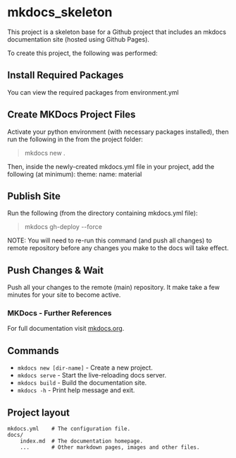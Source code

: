 # mkdocs_skeleton

This project is a skeleton base for a Github project that includes an mkdocs documentation site (hosted using Github Pages). 

To create this project, the following was performed: 

## Install Required Packages
You can view the required packages from environment.yml

## Create MKDocs Project Files
Activate your python environment (with necessary packages installed), then run the following in the from the project folder: 
> mkdocs new .

Then, inside the newly-created mkdocs.yml file in your project, add the following (at minimum):
theme: 
    name: material

## Publish Site
Run the following (from the directory containing mkdocs.yml file):
> mkdocs gh-deploy --force

NOTE: You will need to re-run this command (and push all changes) to remote repository before any changes you make to the docs will take effect. 


## Push Changes & Wait
Push all your changes to the remote (main) repository. It make take a few minutes for your site to become active. 



### MKDocs - Further References

For full documentation visit [mkdocs.org](https://www.mkdocs.org).

## Commands

* `mkdocs new [dir-name]` - Create a new project.
* `mkdocs serve` - Start the live-reloading docs server.
* `mkdocs build` - Build the documentation site.
* `mkdocs -h` - Print help message and exit.

## Project layout

    mkdocs.yml    # The configuration file.
    docs/
        index.md  # The documentation homepage.
        ...       # Other markdown pages, images and other files.
